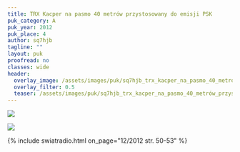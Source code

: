 ```yaml
---
title: TRX Kacper na pasmo 40 metrów przystosowany do emisji PSK
puk_category: A
puk_year: 2012
puk_place: 4
author: sq7hjb
tagline: ""
layout: puk
proofread: no
classes: wide
header:
  overlay_image: /assets/images/puk/sq7hjb_trx_kacper_na_pasmo_40_metrów_przystosowany_do_emisji_psk.jpg
  overlay_filter: 0.5
  teaser: /assets/images/puk/sq7hjb_trx_kacper_na_pasmo_40_metrów_przystosowany_do_emisji_psk.jpg
---
```






 



![](assets/data/img/projects/2012-4-0.jpg) 


![](assets/img/work-in-progress.jpg) 


{% include swiatradio.html on_page="12/2012 str. 50-53" %}

 





 


